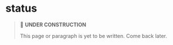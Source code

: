 # status

> 🚧 **UNDER CONSTRUCTION**
>
> This page or paragraph is yet to be written. Come back later.
